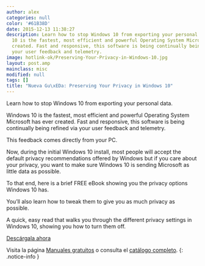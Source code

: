 ```yaml
---
author: alex
categories: null
color: '#61B38D'
date: 2015-12-13 11:38:27
description: Learn how to stop Windows 10 from exporting your personal data. Windows
  10 is the fastest, most efficient and powerful Operating System Microsoft has ever
  created. Fast and responsive, this software is being continually being refined via
  your user feedback and telemetry.
image: hotlink-ok/Preserving-Your-Privacy-in-Windows-10.jpg
layout: post.amp
mainclass: misc
modified: null
tags: []
title: "Nueva Gu\xEDa: Preserving Your Privacy in Windows 10"
---
```


<figure>
<a href="http://elbauldelprogramador.tradepub.com/c/pubRD.mpl?sr=oc&_t=oc:&qf=w_wini02"><amp-img on="tap:lightbox1" role="button" tabindex="0" layout="responsive" src="/img/Preserving-Your-Privacy-in-Windows-102.jpg" title="{{ page.title }}" alt="{{ page.title }}" width="181px" height="259px" /></a>
</figure>

Learn how to stop Windows 10 from exporting your personal data.

Windows 10 is the fastest, most efficient and powerful Operating System Microsoft has ever created. Fast and responsive, this software is being continually being refined via your user feedback and telemetry.

<!--more-->

This feedback comes directly from your PC.

Now, during the initial Windows 10 install, most people will accept the default privacy recommendations offered by Windows but if you care about your privacy, you want to make sure Windows 10 is sending Microsoft as little data as possible.

To that end, here is a brief FREE eBook showing you the privacy options Windows 10 has.

You’ll also learn how to tweak them to give you as much privacy as possible.

A quick, easy read that walks you through the different privacy settings in Windows 10, showing you how to turn them off.

<div class="button-post">
<a href="http://elbauldelprogramador.tradepub.com/c/pubRD.mpl?sr=oc&_t=oc:&qf=w_wini02" target="_blank">Descárgala ahora</a>
</div>

Visita la página [Manuales gratuitos][1] o consulta el [catálogo completo][2].
{: .notice-info }

[1]: https://elbauldelprogramador.com/manuales-gratuitos/
[2]: http://elbauldelprogramador.tradepub.com/category/information-technology/1207/ "Catálogo completo de Guías gratuítas "